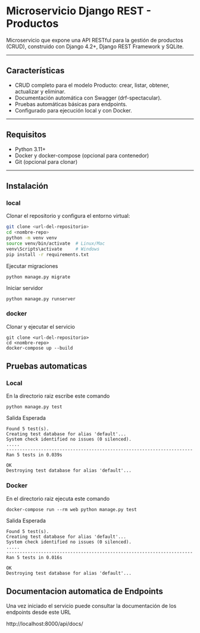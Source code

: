 # Microservicio Django REST - Productos

Microservicio que expone una API RESTful para la gestión de productos (CRUD), construido con Django 4.2+, Django REST Framework y SQLite.

---

## Características

- CRUD completo para el modelo Producto: crear, listar, obtener, actualizar y eliminar.
- Documentación automática con Swagger (drf-spectacular).
- Pruebas automáticas básicas para endpoints.
- Configurado para ejecución local y con Docker.

---

## Requisitos

- Python 3.11+
- Docker y docker-compose (opcional para contenedor)
- Git (opcional para clonar)

---

## Instalación

### local

Clonar el repositorio y configura el entorno virtual:

```bash
git clone <url-del-repositorio>
cd <nombre-repo>
python -m venv venv 
source venv/bin/activate  # Linux/Mac
venv\Scripts\activate     # Windows
pip install -r requirements.txt

```
Ejecutar migraciones
```
python manage.py migrate
```

Iniciar servidor 
```
python manage.py runserver
```

### docker
Clonar y ejecutar el servicio 
```
git clone <url-del-repositorio>
cd <nombre-repo>
docker-compose up --build
```

## Pruebas automaticas
### Local

En la directorio raiz escribe este comando

```
python manage.py test
```
Salida Esperada 
```
Found 5 test(s).
Creating test database for alias 'default'...
System check identified no issues (0 silenced).
.....
----------------------------------------------------------------------
Ran 5 tests in 0.039s

OK
Destroying test database for alias 'default'...
```

### Docker

En el directorio raiz ejecuta este comando

```
docker-compose run --rm web python manage.py test
```
Salida Esperada

```
Found 5 test(s).
Creating test database for alias 'default'...
System check identified no issues (0 silenced).
.....
----------------------------------------------------------------------
Ran 5 tests in 0.016s

OK
Destroying test database for alias 'default'...
```
## Documentacion automatica de Endpoints 

Una vez iniciado el servicio puede consultar la documentación de los endpoints desde este URL 

http://localhost:8000/api/docs/